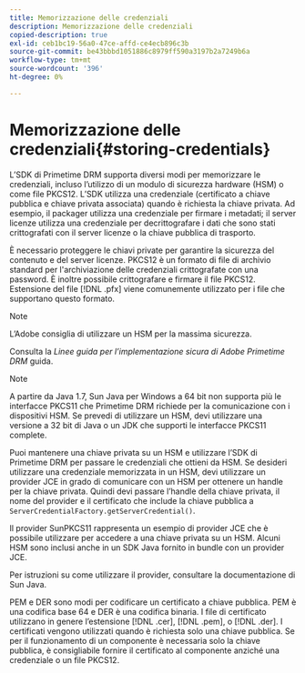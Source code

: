```yaml
---
title: Memorizzazione delle credenziali
description: Memorizzazione delle credenziali
copied-description: true
exl-id: ceb1bc19-56a0-47ce-affd-ce4ecb896c3b
source-git-commit: be43bbbd1051886c8979ff590a3197b2a7249b6a
workflow-type: tm+mt
source-wordcount: '396'
ht-degree: 0%

---
```


# Memorizzazione delle credenziali{#storing-credentials}

L’SDK di Primetime DRM supporta diversi modi per memorizzare le credenziali, incluso l’utilizzo di un modulo di sicurezza hardware (HSM) o come file PKCS12. L’SDK utilizza una credenziale (certificato a chiave pubblica e chiave privata associata) quando è richiesta la chiave privata. Ad esempio, il packager utilizza una credenziale per firmare i metadati; il server licenze utilizza una credenziale per decrittografare i dati che sono stati crittografati con il server licenze o la chiave pubblica di trasporto.

È necessario proteggere le chiavi private per garantire la sicurezza del contenuto e del server licenze. PKCS12 è un formato di file di archivio standard per l&#39;archiviazione delle credenziali crittografate con una password. È inoltre possibile crittografare e firmare il file PKCS12. Estensione del file [!DNL .pfx] viene comunemente utilizzato per i file che supportano questo formato.

>[!NOTE]
>
>L’Adobe consiglia di utilizzare un HSM per la massima sicurezza.
>
>Consulta la *Linee guida per l’implementazione sicura di Adobe Primetime DRM* guida.

>[!NOTE]
>
>A partire da Java 1.7, Sun Java per Windows a 64 bit non supporta più le interfacce PKCS11 che Primetime DRM richiede per la comunicazione con i dispositivi HSM. Se prevedi di utilizzare un HSM, devi utilizzare una versione a 32 bit di Java o un JDK che supporti le interfacce PKCS11 complete.

Puoi mantenere una chiave privata su un HSM e utilizzare l’SDK di Primetime DRM per passare le credenziali che ottieni da HSM. Se desideri utilizzare una credenziale memorizzata in un HSM, devi utilizzare un provider JCE in grado di comunicare con un HSM per ottenere un handle per la chiave privata. Quindi devi passare l’handle della chiave privata, il nome del provider e il certificato che include la chiave pubblica a `ServerCredentialFactory.getServerCredential()`.

Il provider SunPKCS11 rappresenta un esempio di provider JCE che è possibile utilizzare per accedere a una chiave privata su un HSM. Alcuni HSM sono inclusi anche in un SDK Java fornito in bundle con un provider JCE.

Per istruzioni su come utilizzare il provider, consultare la documentazione di Sun Java.

PEM e DER sono modi per codificare un certificato a chiave pubblica. PEM è una codifica base 64 e DER è una codifica binaria. I file di certificato utilizzano in genere l’estensione [!DNL .cer], [!DNL .pem], o [!DNL .der]. I certificati vengono utilizzati quando è richiesta solo una chiave pubblica. Se per il funzionamento di un componente è necessaria solo la chiave pubblica, è consigliabile fornire il certificato al componente anziché una credenziale o un file PKCS12.
